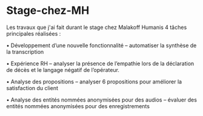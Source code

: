 # Stage-chez-MH
Les travaux que j'ai fait durant le stage chez Malakoff Humanis
4 tâches principales réalisées :

• Développement d’une nouvelle fonctionnalité – automatiser la synthèse de la transcription

• Expérience RH – analyser la présence de l’empathie lors de la déclaration de décès et le langage négatif de l’opérateur.

• Analyse des propositions – analyser 6 propositions pour améliorer la satisfaction du client

• Analyse des entités nommées anonymisées pour des audios – évaluer des entités nommées anonymisées pour des enregistrements

